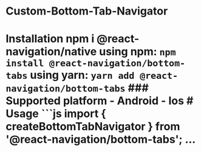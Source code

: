 # Custom-Bottom-Tab-Navigator
# Installation  npm i @react-navigation/native  using npm:  ``` npm install @react-navigation/bottom-tabs ```  using yarn:  ``` yarn add @react-navigation/bottom-tabs ```  ### Supported platform  - Android - Ios  # Usage  ```js  import { createBottomTabNavigator } from '@react-navigation/bottom-tabs'; ...
